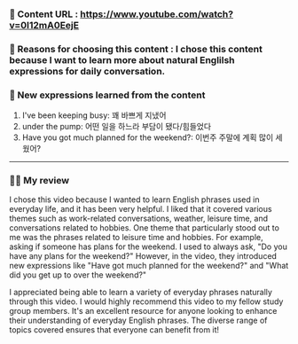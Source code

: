 ### 📍 Content URL : https://www.youtube.com/watch?v=0I12mA0EejE
### 💭 Reasons for choosing this content : I chose this content because I want to learn more about natural Englilsh expressions for daily conversation.

### 🌟 New expressions learned from the content

1. I've been keeping busy: 꽤 바쁘게 지냈어
2. under the pump: 어떤 일을 하느라 부담이 됐다/힘들었다
3. Have you got much planned for the weekend?: 이번주 주말에 계획 많이 세웠어?
---

### 🙋‍♀️ My review
I chose this video because I wanted to learn English phrases used in everyday life, and it has been very helpful. I liked that it covered various themes such as work-related conversations, weather, leisure time, and conversations related to hobbies. One theme that particularly stood out to me was the phrases related to leisure time and hobbies. For example, asking if someone has plans for the weekend. I used to always ask, "Do you have any plans for the weekend?" However, in the video, they introduced new expressions like "Have got much planned for the weekend?" and "What did you get up to over the weekend?" 

I appreciated being able to learn a variety of everyday phrases naturally through this video. I would highly recommend this video to my fellow study group members. It's an excellent resource for anyone looking to enhance their understanding of everyday English phrases. The diverse range of topics covered ensures that everyone can benefit from it! 
